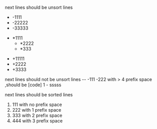next lines should be unsort lines
- -1111
 - -22222
  - -33333
* *1111
  * *2222
   * *333
+ +11111
 + +2222
  + +3333 

next lines should not be unsort lines
-- -111
    -222 with > 4 prefix space ,should be [code]
1 - sssss


next lines should be sorted lines
1. 111 with no prefix space
 1. 222  with 1 prefix space
  1. 333  with 2 prefix space
   1. 444 with 3 prefix space
